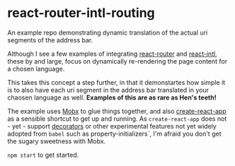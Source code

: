 react-router-intl-routing
====

An example repo demonstrating dynamic translation of the actual uri segments of the address bar.

Although I see a few examples of integrating [react-router](https://react-router.now.sh/) and [react-intl](https://github.com/yahoo/react-intl), these by and large, focus 
on dynamically re-rendering the page content for a chosen language.  

This takes this concept a step further, in that it demonstartes how simple it is to also have each uri segment in the address bar translated in your chaosen language as well.  **Examples of this are as rare as Hen's teeth!**

The example uses [Mobx](https://mobxjs.github.io/mobx/) to glue things together, and also [create-react-app](https://github.com/facebookincubator/create-react-app) as a sensible shortcut to get up and running.  As `create-react-app` does not - yet - support [decorators](https://github.com/facebookincubator/create-react-app/blob/master/packages/react-scripts/template/README.md#can-i-use-decorators) or other experimental features not yet widely adopted from `babel` such as property-initializers`, I'm afraid you don't get the sugary sweetness with Mobx.


`npm start` to get started.

